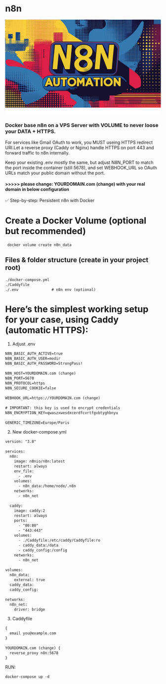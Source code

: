 # n8n
![App Screenshot](./n8n.png)

### Docker base n8n on a VPS Server with VOLUME to never loose your DATA + HTTPS.
For services like Gmail OAuth to work, you MUST useing HTTPS redirect URI.Let a reverse proxy (Caddy or Nginx) handle HTTPS on port 443 and forward traffic to n8n internally.

Keep your existing .env mostly the same, but adjust N8N_PORT to match the port inside the container (still 5678), and set WEBHOOK_URL so OAuth URLs match your public domain without the port.




#### >>>>> please change: YOURDOMAIN.com (change) with your real domain in below configuration

✅ Step-by-step: Persistent n8n with Docker
# Create a Docker Volume (optional but recommended)
```
 docker volume create n8n_data
```

   
## Files & folder structure (create in your project root)
```
./docker-compose.yml
./Caddyfile
./.env               # n8n env (optional)
```

# Here’s the simplest working setup for your case, using Caddy (automatic HTTPS):

1. Adjust .env
```
N8N_BASIC_AUTH_ACTIVE=true
N8N_BASIC_AUTH_USER=modir
N8N_BASIC_AUTH_PASSWORD=StrongPass!

N8N_HOST=YOURDOMAIN.com (change)
N8N_PORT=5678
N8N_PROTOCOL=https
N8N_SECURE_COOKIE=false

WEBHOOK_URL=https://YOURDOMAIN.com (change)

# IMPORTANT: this key is used to encrypt credentials
N8N_ENCRYPTION_KEY=qwaszxwesdxcerdfcvrtfgvbtyghbnyu

GENERIC_TIMEZONE=Europe/Paris
```

2. New docker-compose.yml
```
version: "3.8"

services:
  n8n:
    image: n8nio/n8n:latest
    restart: always
    env_file:
      - .env
    volumes:
      - n8n_data:/home/node/.n8n
    networks:
      - n8n_net

  caddy:
    image: caddy:2
    restart: always
    ports:
      - "80:80"
      - "443:443"
    volumes:
      - ./Caddyfile:/etc/caddy/Caddyfile:ro
      - caddy_data:/data
      - caddy_config:/config
    networks:
      - n8n_net

volumes:
  n8n_data:
    external: true
  caddy_data:
  caddy_config:

networks:
  n8n_net:
    driver: bridge
```


3. Caddyfile
```
{
  email you@example.com
}

YOURDOMAIN.com (change) {
  reverse_proxy n8n:5678
}
```

RUN:
```
docker-compose up -d
```

